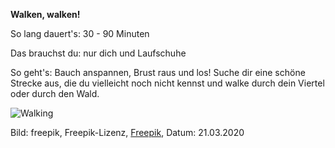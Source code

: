 **Walken, walken!**

So lang dauert's: 30 - 90 Minuten

Das brauchst du: nur dich und Laufschuhe

So geht's: Bauch anspannen, Brust raus und los! Suche dir eine schöne Strecke aus, die du vielleicht noch nicht kennst und walke durch dein Viertel oder durch den Wald.

![Walking](https://image.freepik.com/vektoren-kostenlos/explorer-mit-rucksackhintergrund_23-2148140395.jpg)

Bild: freepik, Freepik-Lizenz, [Freepik](https://de.freepik.com/vektoren-kostenlos/explorer-mit-rucksackhintergrund_4321859.htm#page=2&query=walking&position=19), Datum: 21.03.2020

